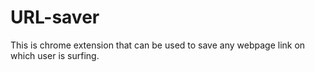 # URL-saver
 This is chrome extension that can be used to save any webpage link on which user is surfing.
